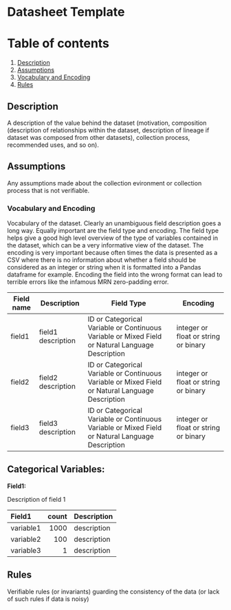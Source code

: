 # Datasheet Template 

# Table of contents
1. [Description](#description)
2. [Assumptions](#assumptions)
3. [Vocabulary and Encoding](#vocabandencoding)
3. [Rules](#rules)

## Description <a name="description"></a>

A description of the value behind the dataset (motivation, composition (description of relationships within the dataset, description of lineage if dataset was composed from other datasets), collection process, recommended uses, and so on).


## Assumptions <a name="assumptions"></a>

Any assumptions made about the collection evironment or collection process that is not verifiable. 

### Vocabulary and Encoding <a name="vocabandencoding"></a>

Vocabulary of the dataset. Clearly an unambiguous field description goes a long way. Equally important are the field type and encoding. The field type helps give a good high level overview of the type of variables contained in the dataset, which can be a very informative view of the dataset. The encoding is very important because often times the data is presented as a CSV where there is no information about whether a field should be considered as an integer or string when it is formatted into a Pandas dataframe for example. Encoding the field into the wrong format can lead to terrible errors like the infamous MRN zero-padding error. 

| **Field name** | **Description** | **Field Type** | **Encoding** |
|---|---|---|---|
| field1 | field1 description | ID or Categorical Variable or Continuous Variable or Mixed Field or Natural Language Description | integer or float or string or binary |
| field2 | field2 description | ID or Categorical Variable or Continuous Variable or Mixed Field or Natural Language Description | integer or float or string or binary |
| field3 | field3 description | ID or Categorical Variable or Continuous Variable or Mixed Field or Natural Language Description | integer or float or string or binary |

## Categorical Variables:

**Field1:**

Description of field 1

| **Field1** | **count** | **Description** |
|:---|---:|:---|
| variable1| 1000 | description |
| variable2| 100 | description |
| variable3| 1 | description |

## Rules <a name="rules"></a>
Verifiable rules (or invariants) guarding the consistency of the data (or lack of such rules if data is noisy)
